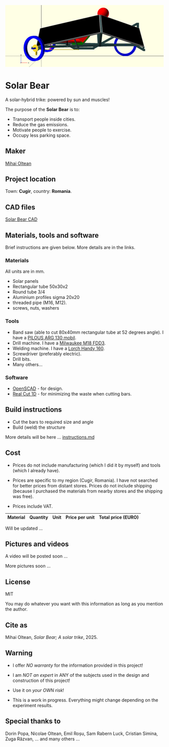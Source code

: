 ![solar-bear](solar_b.png)

# Solar Bear

A solar-hybrid trike: powered by sun and muscles!

The purpose of the __Solar Bear__ is to:

- Transport people inside cities.
- Reduce the gas emissions.
- Motivate people to exercise.
- Occupy less parking space.

## Maker

[Mihai Oltean](https://mihaioltean.github.io)

## Project location

Town: **Cugir**, country: **Romania**.

## CAD files

[Solar Bear CAD](https://github.com/solar-b/cad)

## Materials, tools and software

Brief instructions are given below. More details are in the links.

### Materials

All units are in mm.

- Solar panels
- Rectangular tube 50x30x2
- Round tube 3/4
- Aluminium profiles sigma 20x20
- threaded pipe (M16, M12).
- screws, nuts, washers

### Tools

- Band saw (able to cut 80x40mm rectangular tube at 52 degrees angle). I have a [PILOUS ARG 130 mobil](https://www.pilous.cz/en/metal/bandsaws/manual/arg-130-mobil).
- Drill machine. I have a [Milwaukee M18 FDD3](https://www.milwaukeetool.com/).
- Welding machine. I have a [Lorch Handy 160](https://lorch.eu).
- Screwdriver (preferably electric).
- Drill bits.
- Many others...

### Software

- [OpenSCAD](https://openscad.org) - for design.
- [Real Cut 1D](https://optimalprograms.com/realcut1d.htm) - for minimizing the waste when cutting bars.

## Build instructions

- Cut the bars to required size and angle
- Build (weld) the structure

More details will be here ... [instructions.md](instructions.md)

## Cost

- Prices do not include manufacturing (which I did it by myself) and tools (which I already have).

- Prices are specific to my region (Cugir, Romania). I have not searched for better prices from distant stores. Prices do not include shipping (because I purchased the materials from nearby stores and the shipping was free).

- Prices include VAT.

|Material     |Quantity |Unit |Price per unit| Total price (EURO)|
| ----------- | ------- | --- | ------- | --- |

Will be updated ...

## Pictures and videos

A video will be posted soon ...

More pictures soon ...

## License

MIT

You may do whatever you want with this information as long as you mention the author.

## Cite as

Mihai Oltean, *Solar Bear; A solar trike*, 2025.

## Warning

- I offer *NO warranty* for the information provided in this project!

- I am *NOT an expert* in ANY of the subjects used in the design and construction of this project! 

- Use it on *your OWN risk*!

- This is a work in progress. Everything might change depending on the experiment results.


## Special thanks to

Dorin Popa, Nicolae Oltean, Emil Roșu, Sam Rabern Luck, Cristian Simina, Zuga Răzvan, ... and many others ...